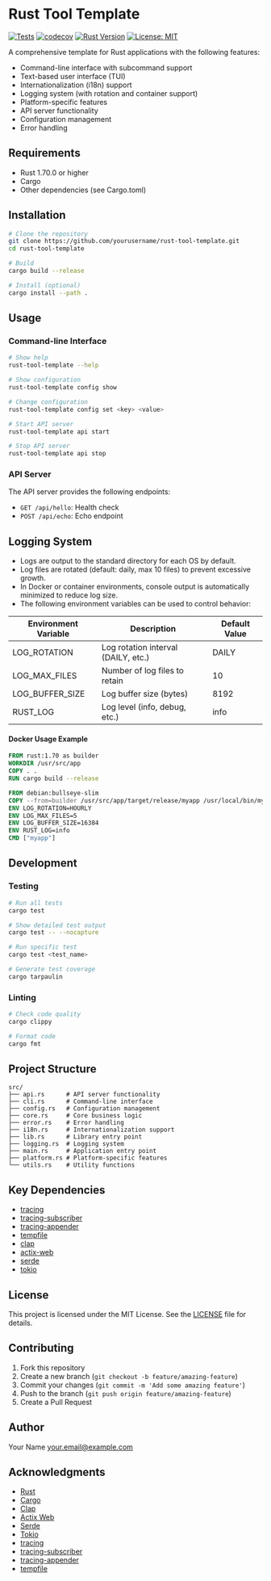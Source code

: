 # Rust Tool Template

[![Tests](https://github.com/yourusername/rust-tool-template/actions/workflows/tests.yml/badge.svg)](https://github.com/yourusername/rust-tool-template/actions/workflows/tests.yml)
[![codecov](https://codecov.io/gh/yourusername/rust-tool-template/branch/main/graph/badge.svg)](https://codecov.io/gh/yourusername/rust-tool-template)
[![Rust Version](https://img.shields.io/badge/rust-1.70.0+-blue.svg)](https://www.rust-lang.org)
[![License: MIT](https://img.shields.io/badge/License-MIT-yellow.svg)](https://opensource.org/licenses/MIT)

A comprehensive template for Rust applications with the following features:

- Command-line interface with subcommand support
- Text-based user interface (TUI)
- Internationalization (i18n) support
- Logging system (with rotation and container support)
- Platform-specific features
- API server functionality
- Configuration management
- Error handling

## Requirements

- Rust 1.70.0 or higher
- Cargo
- Other dependencies (see Cargo.toml)

## Installation

```bash
# Clone the repository
git clone https://github.com/yourusername/rust-tool-template.git
cd rust-tool-template

# Build
cargo build --release

# Install (optional)
cargo install --path .
```

## Usage

### Command-line Interface

```bash
# Show help
rust-tool-template --help

# Show configuration
rust-tool-template config show

# Change configuration
rust-tool-template config set <key> <value>

# Start API server
rust-tool-template api start

# Stop API server
rust-tool-template api stop
```

### API Server

The API server provides the following endpoints:

- `GET /api/hello`: Health check
- `POST /api/echo`: Echo endpoint

## Logging System

- Logs are output to the standard directory for each OS by default.
- Log files are rotated (default: daily, max 10 files) to prevent excessive growth.
- In Docker or container environments, console output is automatically minimized to reduce log size.
- The following environment variables can be used to control behavior:

| Environment Variable | Description                          | Default Value |
|----------------------|--------------------------------------|---------------|
| LOG_ROTATION         | Log rotation interval (DAILY, etc.)  | DAILY         |
| LOG_MAX_FILES        | Number of log files to retain        | 10            |
| LOG_BUFFER_SIZE      | Log buffer size (bytes)              | 8192          |
| RUST_LOG             | Log level (info, debug, etc.)        | info          |

#### Docker Usage Example

```dockerfile
FROM rust:1.70 as builder
WORKDIR /usr/src/app
COPY . .
RUN cargo build --release

FROM debian:bullseye-slim
COPY --from=builder /usr/src/app/target/release/myapp /usr/local/bin/myapp
ENV LOG_ROTATION=HOURLY
ENV LOG_MAX_FILES=5
ENV LOG_BUFFER_SIZE=16384
ENV RUST_LOG=info
CMD ["myapp"]
```

## Development

### Testing

```bash
# Run all tests
cargo test

# Show detailed test output
cargo test -- --nocapture

# Run specific test
cargo test <test_name>

# Generate test coverage
cargo tarpaulin
```

### Linting

```bash
# Check code quality
cargo clippy

# Format code
cargo fmt
```

## Project Structure

```
src/
├── api.rs      # API server functionality
├── cli.rs      # Command-line interface
├── config.rs   # Configuration management
├── core.rs     # Core business logic
├── error.rs    # Error handling
├── i18n.rs     # Internationalization support
├── lib.rs      # Library entry point
├── logging.rs  # Logging system
├── main.rs     # Application entry point
├── platform.rs # Platform-specific features
└── utils.rs    # Utility functions
```

## Key Dependencies

- [tracing](https://crates.io/crates/tracing)
- [tracing-subscriber](https://crates.io/crates/tracing-subscriber)
- [tracing-appender](https://crates.io/crates/tracing-appender)
- [tempfile](https://crates.io/crates/tempfile)
- [clap](https://github.com/clap-rs/clap)
- [actix-web](https://actix.rs/)
- [serde](https://serde.rs/)
- [tokio](https://tokio.rs/)

## License

This project is licensed under the MIT License. See the [LICENSE](LICENSE) file for details.

## Contributing

1. Fork this repository
2. Create a new branch (`git checkout -b feature/amazing-feature`)
3. Commit your changes (`git commit -m 'Add some amazing feature'`)
4. Push to the branch (`git push origin feature/amazing-feature`)
5. Create a Pull Request

## Author

Your Name <your.email@example.com>

## Acknowledgments

- [Rust](https://www.rust-lang.org/)
- [Cargo](https://doc.rust-lang.org/cargo/)
- [Clap](https://github.com/clap-rs/clap)
- [Actix Web](https://actix.rs/)
- [Serde](https://serde.rs/)
- [Tokio](https://tokio.rs/)
- [tracing](https://crates.io/crates/tracing)
- [tracing-subscriber](https://crates.io/crates/tracing-subscriber)
- [tracing-appender](https://crates.io/crates/tracing-appender)
- [tempfile](https://crates.io/crates/tempfile)
